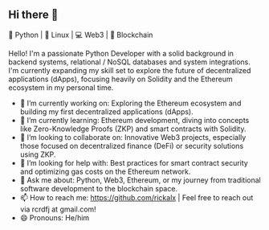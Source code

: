 ## Hi there 👋

🐍 Python | 🐧 Linux | 💻 Web3 | 🔗 Blockchain

Hello! I'm a passionate Python Developer with a solid background in backend systems, relational / NoSQL databases and system integrations. I'm currently expanding my skill set to explore the future of decentralized applications (dApps), focusing heavily on Solidity and the Ethereum ecosystem in my personal time.

- 🔭 I’m currently working on: Exploring the Ethereum ecosystem and building my first decentralized applications (dApps).
- 🌱 I’m currently learning: Ethereum development, diving into concepts like Zero-Knowledge Proofs (ZKP) and smart contracts with Solidity.
- 👯 I’m looking to collaborate on: Innovative Web3 projects, especially those focused on decentralized finance (DeFi) or security solutions using ZKP.
- 🤔 I’m looking for help with: Best practices for smart contract security and optimizing gas costs on the Ethereum network.
- 💬 Ask me about: Python, Web3, Ethereum, or my journey from traditional software development to the blockchain space.
- 📫 How to reach me: https://github.com/rickalx | Feel free to reach out via rcrdfj at gmail.com!
- 😄 Pronouns: He/him
